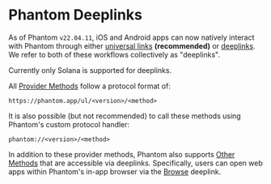 # Phantom Deeplinks

As of Phantom `v22.04.11`, iOS and Android apps can now natively interact with Phantom through either [universal links](https://developer.apple.com/ios/universal-links/) **(recommended)** or [deeplinks](https://en.wikipedia.org/wiki/Mobile_deep_linking). We refer to both of these workflows collectively as "deeplinks".

Currently only Solana is supported for deeplinks.

All [Provider Methods](provider-methods/) follow a protocol format of:

```
https://phantom.app/ul/<version>/<method>
```

It is also possible (but not recommended) to call these methods using Phantom's custom protocol handler:

```
phantom://<version>/<method>
```

In addition to these provider methods, Phantom also supports [Other Methods](other-methods/) that are accessible via deeplinks. Specifically, users can open web apps within Phantom's in-app browser via the [Browse](other-methods/browse.md) deeplink.
